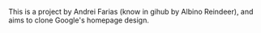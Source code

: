 This is a project by Andrei Farias (know in gihub by Albino Reindeer), and aims to clone Google's homepage design.